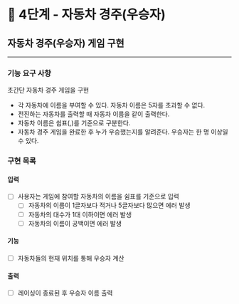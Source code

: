 # 🚀 4단계 - 자동차 경주(우승자)

## 자동차 경주(우승자) 게임 구현
---

### 기능 요구 사항
초간단 자동차 경주 게임을 구현

- 각 자동차에 이름을 부여할 수 있다. 자동차 이름은 5자를 초과할 수 없다.
- 전진하는 자동차를 출력할 때 자동차 이름을 같이 출력한다.
- 자동차 이름은 쉼표(,)를 기준으로 구분한다.
- 자동차 경주 게임을 완료한 후 누가 우승했는지를 알려준다. 우승자는 한 명 이상일 수 있다.

### 구현 목록
#### 입력
- [ ] 사용자는 게임에 참여할 자동차의 이름을 쉼표를 기준으로 입력
    - [ ] 자동차의 이름이 1글자보다 적거나 5글자보다 많으면 에러 발생
    - [ ] 자동차의 대수가 1대 이하이면 에러 발생
    - [ ] 자동차의 이름이 공백이면 에러 발생

#### 기능
- [ ] 자동차들의 현재 위치를 통해 우승자 계산

#### 출력
- [ ] 레이싱이 종료된 후 우승자 이름 출력
